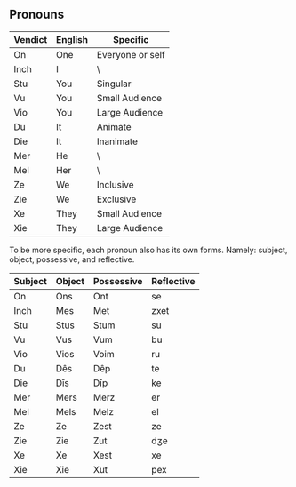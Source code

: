 ## Pronouns

Vendict | English | Specific
--- | --- | ---
On | One | Everyone or self
Inch | I | \
Stu | You | Singular
Vu | You | Small Audience
Vio | You | Large Audience
Du | It | Animate
Die | It | Inanimate
Mer | He | \
Mel | Her | \
Ze | We | Inclusive
Zie | We | Exclusive
Xe | They | Small Audience
Xie | They | Large Audience

To be more specific, each pronoun also has its own forms. Namely: subject, object, possessive, and reflective.

Subject | Object | Possessive | Reflective
--- | --- | --- | ---
On | Ons | Ont | se
Inch | Mes | Met | zxet
Stu | Stus | Stum | su
Vu |  Vus | Vum | bu
Vio | Vios | Voim | ru
Du | Dês | Dêp | te
Die | Dīs | Dīp | ke
Mer | Mers | Merz | er
Mel | Mels | Melz | el
Ze | Ze | Zest | ze
Zie | Zie | Zut | dʒe
Xe | Xe | Xest | xe
Xie | Xie | Xut | pex